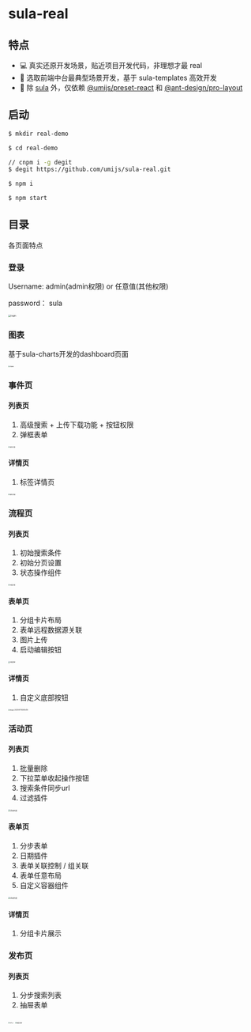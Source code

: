 # sula-real

## 特点

- 💻 真实还原开发场景，贴近项目开发代码，非理想才最 real
- 🚀 选取前端中台最典型场景开发，基于 sula-templates 高效开发
- 🥗 除 [sula](https://github.com/umijs/sula-real) 外，仅依赖 [@umijs/preset-react](https://umijs.org/plugins/preset-react) 和 [@ant-design/pro-layout](https://github.com/ant-design/ant-design-pro-layout)


## 启动

```bash
$ mkdir real-demo

$ cd real-demo

// cnpm i -g degit
$ degit https://github.com/umijs/sula-real.git

$ npm i

$ npm start
```


## 目录

各页面特点

### 登录

Username:  admin(admin权限) or  任意值(其他权限)

password： sula


<img src="https://img.alicdn.com/tfs/TB1NeEYbqNj0u4jSZFyXXXgMVXa-1354-800.png" alt="login" style="zoom:33%;" />


### 图表

基于sula-charts开发的dashboard页面

<img src="https://img.alicdn.com/tfs/TB1xSwxKKT2gK0jSZFvXXXnFXXa-2774-1962.png" alt="charts" style="zoom:20%;" />


### 事件页

#### 列表页

1. 高级搜索 + 上传下载功能 + 按钮权限
2. 弹框表单

<img src="https://img.alicdn.com/tfs/TB1ZiksKHH1gK0jSZFwXXc7aXXa-2418-1558.png" alt="事件列表" style="zoom: 20%;" />

#### 详情页

1. 标签详情页

<img src="https://img.alicdn.com/tfs/TB1PX3mKHr1gK0jSZR0XXbP8XXa-2424-890.png" alt="事件详情" style="zoom:20%;" />

### 流程页

#### 列表页

1. 初始搜索条件
2. 初始分页设置
3. 状态操作组件

<img src="https://img.alicdn.com/tfs/TB1t0ItKUY1gK0jSZFCXXcwqXXa-2426-1544.png" alt="流程列表" style="zoom: 20%;" />

#### 表单页

1. 分组卡片布局
2. 表单远程数据源关联
3. 图片上传
4. 启动编辑按钮

<div>
<img src="https://img.alicdn.com/tfs/TB1v2ZNcj39YK4jSZPcXXXrUFXa-2414-1574.png" alt="流程表单 " style="zoom:20%;" />
</div>

#### 详情页

1. 自定义底部按钮

<img src="https://img.alicdn.com/tfs/TB1BY1RaI4z2K4jSZKPXXXAYpXa-2442-1556.png" alt="image-20200617163655416 " style="zoom:20%;" />

### 活动页

#### 列表页

1. 批量删除
2. 下拉菜单收起操作按钮
3. 搜索条件同步url
4. 过滤插件

<img src="https://img.alicdn.com/tfs/TB1HvEzKKT2gK0jSZFvXXXnFXXa-2426-1488.png" alt="活动列表" style="zoom: 25%;" />

#### 表单页

1. 分步表单
2. 日期插件
3. 表单关联控制 / 组关联
4. 表单任意布局
5. 自定义容器组件

<img src="https://img.alicdn.com/tfs/TB1jPEDKKT2gK0jSZFvXXXnFXXa-2436-1118.png" alt="活动列表" style="zoom: 25%;" />

#### 详情页

1. 分组卡片展示



### 发布页

#### 列表页

1. 分步搜索列表
2. 抽屉表单

<img src="https://img.alicdn.com/tfs/TB1IPImKFY7gK0jSZKzXXaikpXa-2428-1536.png" alt="ste p" style="zoom: 20%;" />

<img src="https://img.alicdn.com/tfs/TB1vuouKUY1gK0jSZFCXXcwqXXa-2470-1820.png" alt="抽屉表单 " style="zoom:20%;" />
